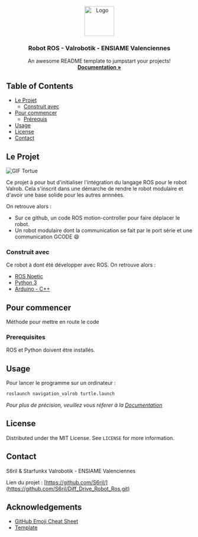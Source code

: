 
<!-- PROJECT LOGO -->
<br />
<p align="center">
  <a href="https://github.com/S6ril/Diff_Drive_Robot_Ros/blob/master/images/logo_valrob.PNG">
    <img src="images/logo.png" alt="Logo" width="80" height="80">
  </a>

  <h3 align="center">Robot ROS - Valrobotik - ENSIAME Valenciennes </h3>

  <p align="center">
    An awesome README template to jumpstart your projects!
    <br />
    <a href="https://valrobotik.github.io/Documentation2020/"><strong>Documentation »</strong></a>
    <br />
  </p>
</p>



<!-- TABLE OF CONTENTS -->
## Table of Contents

* [Le Projet](#projet)
  * [Construit avec](#construit)
* [Pour commencer](#commencer)
  * [Prérequis](#prerequis)
* [Usage](#usage)
* [License](#license)
* [Contact](#contact)



<!-- ABOUT THE PROJECT -->
## Le Projet

![GIF Tortue](https://github.com/S6ril/Diff_Drive_Robot_Ros/blob/master/images/tortue_exemple.gif)

Ce projet à pour but d'initialiser l'intégration du langage ROS pour le robot Valrob. Cela s'inscrit dans une démarche de rendre le robot modulaire et d'avoir une base solide pour les autres annnées.

On retrouve alors :
* Sur ce github, un code ROS motion-controller pour faire déplacer le robot.
* Un robot modulaire dont la communication se fait par le port série et une communication GCODE :smile:


### Construit avec
Ce robot à dont été développer avec ROS. On retrouve alors :
* [ROS Noetic](https://www.ros.org/)
* [Python 3](https://www.python.org/)
* [Arduino - C++](https://www.arduino.cc/)



<!-- GETTING STARTED -->
## Pour commencer

Méthode pour mettre en route le code

### Prerequisites

ROS et Python doivent être installés.


<!-- USAGE EXAMPLES -->
## Usage

Pour lancer le programme sur un ordinateur :
```bash
roslaunch navigation_valrob turtle.launch 
```

_Pour plus de précision, veuillez vous réferer à la [Documentation](https://valrobotik.github.io/Documentation2020/)_




<!-- LICENSE -->
## License

Distributed under the MIT License. See `LICENSE` for more information.



<!-- CONTACT -->
## Contact

S6ril & Starfunkx
Valrobotik - ENSIAME Valenciennes

Lien du projet : [https://github.com/S6ril/](https://github.com/S6ril/Diff_Drive_Robot_Ros.git)



<!-- ACKNOWLEDGEMENTS -->
## Acknowledgements
* [GitHub Emoji Cheat Sheet](https://www.webpagefx.com/tools/emoji-cheat-sheet)
* [Template](https://github.com/othneildrew/Best-README-Template)


